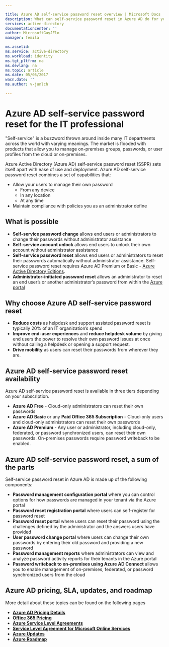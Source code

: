 ```yaml
---

title: Azure AD self-service password reset overview | Microsoft Docs
description: What can self-service password reset in Azure AD do for your organization? 
services: active-directory
documentationcenter: ''
author: MicrosoftGuyJFlo
manager: femila

ms.assetid: 
ms.service: active-directory
ms.workload: identity
ms.tgt_pltfrm: na
ms.devlang: na
ms.topic: article
ms.date: 05/05/2017
wacn.date: ''
ms.author: v-junlch

---
```

# Azure AD self-service password reset for the IT professional

"Self-service" is a buzzword thrown around inside many IT departments across the world with varying meanings. The market is flooded with products that allow you to manage on-premises groups, passwords, or user profiles from the cloud or on-premises.

Azure Active Directory (Azure AD) self-service password reset (SSPR) sets itself apart with ease of use and deployment. Azure AD self-service password reset combines a set of capabilities that:

- Allow your users to manage their own password
  - From any device
  - In any location
  - At any time
- Maintain compliance with policies you as an administrator define

## What is possible

- **Self-service password change** allows end users or administrators to change their passwords without administrator assistance
- **Self-service account unlock** allows end users to unlock their own account without administrator assistance
- **Self-service password reset** allows end users or administrators to reset their passwords automatically without administrator assistance. Self-service password reset requires Azure AD Premium or Basic - [Azure Active Directory Editions](active-directory-editions.md).
- **Administrator-initiated password reset** allows an administrator to reset an end user’s or another administrator’s password from within the [Azure portal](https://docs.microsoft.com/azure/azure-portal-overview)

## Why choose Azure AD self-service password reset

- **Reduce costs** as helpdesk and support assisted password reset is typically 20% of an IT organization’s spend
- **Improve end-user experiences** and **reduce helpdesk volume** by giving end users the power to resolve their own password issues at once without calling a helpdesk or opening a support request.
- **Drive mobility** as users can reset their passwords from wherever they are.

## Azure AD self-service password reset availability

Azure AD self-service password reset is available in three tiers depending on your subscription.

- **Azure AD Free** - Cloud-only administrators can reset their own passwords
- **Azure AD Basic** or any **Paid Office 365 Subscription** - Cloud-only users and cloud-only administrators can reset their own passwords
- **Azure AD Premium** - Any user or administrator, including cloud-only, federated, or password synchronized users, can reset their own passwords. On-premises passwords require password writeback to be enabled.

## Azure AD self-service password reset, a sum of the parts

Self-service password reset in Azure AD is made up of the following components:

- **Password management configuration portal** where you can control options for how passwords are managed in your tenant via the Azure portal
- **Password reset registration portal** where users can self-register for password reset
- **Password reset portal** where users can reset their password using the challenges defined by the administrator and the answers users have provided
- **User password change portal** where users can change their own passwords by entering their old password and providing a new password
- **Password management reports** where administrators can view and analyze password activity reports for their tenants in the Azure portal
- **Password writeback to on-premises using Azure AD Connect** allows you to enable management of on-premises, federated, or password synchronized users from the cloud

## Azure AD pricing, SLA, updates, and roadmap

More detail about these topics can be found on the following pages

- [**Azure AD Pricing Details**](/pricing/details/identity/)
- [**Office 365 Pricing**](https://products.office.com/compare-all-microsoft-office-products?tab=2)
- [**Azure Service Level Agreements**](/support/legal/sla/)
- [**Service Level Agreement for Microsoft Online Services**](http://go.microsoft.com/fwlink/?LinkID=272026&clcid=0x409)
- [**Azure Updates**](https://azure.microsoft.com/updates/)
- [**Azure Roadmap**](https://www.microsoft.com/cloud-platform/roadmap-recently-available)


